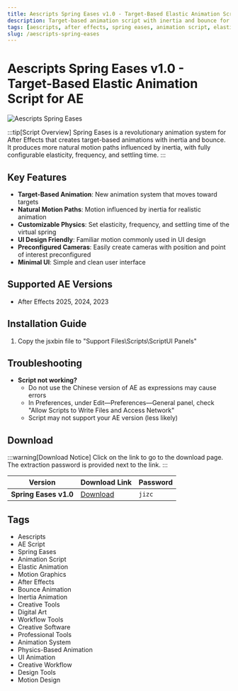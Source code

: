 ```yaml
---
title: Aescripts Spring Eases v1.0 - Target-Based Elastic Animation Script for AE
description: Target-based animation script with inertia and bounce for After Effects. Create natural motion paths influenced by inertia with configurable elasticity, frequency, and settling time.
tags: [aescripts, after effects, spring eases, animation script, elastic animation, motion graphics, ae plugin, bounce animation]
slug: /aescripts-spring-eases
---
```


<!-- Above is frontmatter Part - generated based on content to meet Google SEO requirements, balancing automation efficiency with Google's E-E-A-T principles -->

# Aescripts Spring Eases v1.0 - Target-Based Elastic Animation Script for AE

![Aescripts Spring Eases](https://www.gfxcamp.com/wp-content/uploads/2025/09/Spring-Ease.jpg)

:::tip[Script Overview]
Spring Eases is a revolutionary animation system for After Effects that creates target-based animations with inertia and bounce. It produces more natural motion paths influenced by inertia, with fully configurable elasticity, frequency, and settling time.
:::

## Key Features

- **Target-Based Animation**: New animation system that moves toward targets
- **Natural Motion Paths**: Motion influenced by inertia for realistic animation
- **Customizable Physics**: Set elasticity, frequency, and settling time of the virtual spring
- **UI Design Friendly**: Familiar motion commonly used in UI design
- **Preconfigured Cameras**: Easily create cameras with position and point of interest preconfigured
- **Minimal UI**: Simple and clean user interface

## Supported AE Versions

- After Effects 2025, 2024, 2023

## Installation Guide

1. Copy the jsxbin file to "Support Files\\Scripts\\ScriptUI Panels"

## Troubleshooting

- **Script not working?**
  - Do not use the Chinese version of AE as expressions may cause errors
  - In Preferences, under Edit—Preferences—General panel, check "Allow Scripts to Write Files and Access Network"
  - Script may not support your AE version (less likely)

## Download

:::warning[Download Notice]
Click on the link to go to the download page. The extraction password is provided next to the link.
:::

| Version | Download Link | Password |
|---------|---------------|----------|
| **Spring Eases v1.0** | [Download](https://pan.baidu.com/s/17xKagevOT0wzhTfCl2WNwg?pwd=jizc) | `jizc` |

## Tags

- Aescripts
- AE Script
- Spring Eases
- Animation Script
- Elastic Animation
- Motion Graphics
- After Effects
- Bounce Animation
- Inertia Animation
- Creative Tools
- Digital Art
- Workflow Tools
- Creative Software
- Professional Tools
- Animation System
- Physics-Based Animation
- UI Animation
- Creative Workflow
- Design Tools
- Motion Design